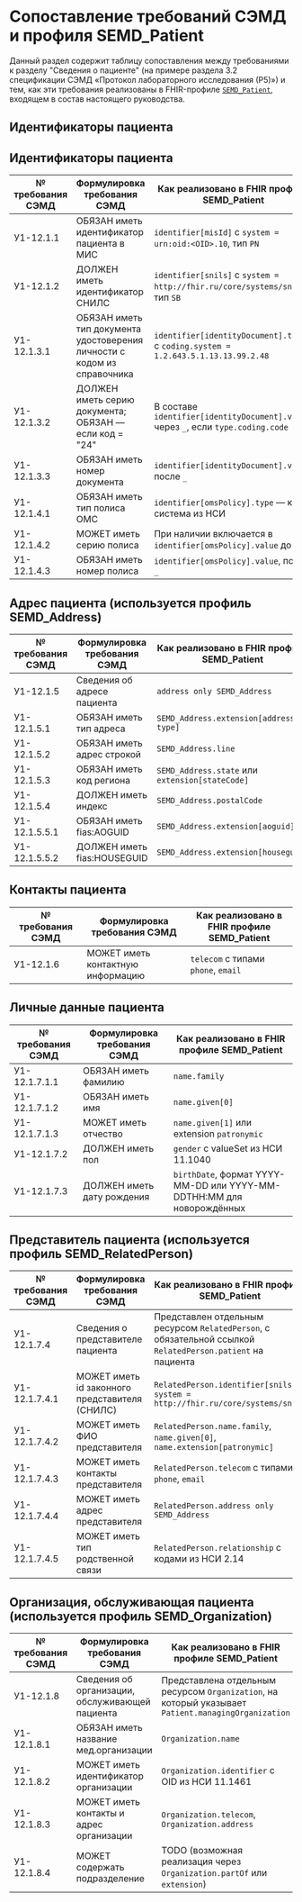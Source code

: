 # Сопоставление требований СЭМД и профиля SEMD_Patient
Данный раздел содержит таблицу сопоставления между требованиями к разделу "Сведения о пациенте" (на примере раздела 3.2 спецификации СЭМД «Протокол лабораторного исследования (Р5)») и тем, как эти требования реализованы в FHIR-профиле [`SEMD_Patient`](StructureDefinition-semd-patient.html), входящем в состав настоящего руководства.

## Идентификаторы пациента

## Идентификаторы пациента

| № требования СЭМД | Формулировка требования СЭМД | Как реализовано в FHIR профиле SEMD_Patient |
| --- | --- | --- |
| У1-12.1.1 | ОБЯЗАН иметь идентификатор пациента в МИС | `identifier[misId]` с `system = urn:oid:<OID>.10`, тип `PN` |
| У1-12.1.2 | ДОЛЖЕН иметь идентификатор СНИЛС | `identifier[snils]` с `system = http://fhir.ru/core/systems/snils`, тип `SB` |
| У1-12.1.3.1 | ОБЯЗАН иметь тип документа удостоверения личности с кодом из справочника | `identifier[identityDocument].type` с `coding.system = 1.2.643.5.1.13.13.99.2.48` |
| У1-12.1.3.2 | ДОЛЖЕН иметь серию документа; ОБЯЗАН — если код = "24" | В составе `identifier[identityDocument].value` через `_`, если `type.coding.code = 24` |
| У1-12.1.3.3 | ОБЯЗАН иметь номер документа | `identifier[identityDocument].value`, после `_` |
| У1-12.1.4.1 | ОБЯЗАН иметь тип полиса ОМС | `identifier[omsPolicy].type` — код и система из НСИ |
| У1-12.1.4.2 | МОЖЕТ иметь серию полиса | При наличии включается в `identifier[omsPolicy].value` до `_` |
| У1-12.1.4.3 | ОБЯЗАН иметь номер полиса | `identifier[omsPolicy].value`, после `_` |


## Адрес пациента (используется профиль SEMD_Address)

| № требования СЭМД | Формулировка требования СЭМД | Как реализовано в FHIR профиле SEMD_Patient |
| --- | --- | --- |
| У1-12.1.5                          | Сведения об адресе пациента                         | `address only SEMD_Address`                 |
| У1-12.1.5.1                        | ОБЯЗАН иметь тип адреса                             | `SEMD_Address.extension[address-type]`      |
| У1-12.1.5.2                        | ОБЯЗАН иметь адрес строкой                          | `SEMD_Address.line`                         |
| У1-12.1.5.3                        | ОБЯЗАН иметь код региона                            | `SEMD_Address.state` или `extension[stateCode]` |
| У1-12.1.5.4                        | ДОЛЖЕН иметь индекс                                 | `SEMD_Address.postalCode`                   |
| У1-12.1.5.5.1                      | ОБЯЗАН иметь fias:AOGUID                            | `SEMD_Address.extension[aoguid]`            |
| У1-12.1.5.5.2                      | ДОЛЖЕН иметь fias:HOUSEGUID                         | `SEMD_Address.extension[houseguid]`         |

## Контакты пациента

| № требования СЭМД | Формулировка требования СЭМД | Как реализовано в FHIR профиле SEMD_Patient |
| --- | --- | --- |
| У1-12.1.6 | МОЖЕТ иметь контактную информацию | `telecom` с типами `phone`, `email` |

## Личные данные пациента

| № требования СЭМД | Формулировка требования СЭМД | Как реализовано в FHIR профиле SEMD_Patient |
| --- | --- | --- |
| У1-12.1.7.1.1 | ОБЯЗАН иметь фамилию | `name.family` |
| У1-12.1.7.1.2 | ОБЯЗАН иметь имя | `name.given[0]` |
| У1-12.1.7.1.3 | МОЖЕТ иметь отчество | `name.given[1]` или extension `patronymic` |
| У1-12.1.7.2 | ДОЛЖЕН иметь пол | `gender` с valueSet из НСИ 11.1040 |
| У1-12.1.7.3 | ДОЛЖЕН иметь дату рождения | `birthDate`, формат YYYY-MM-DD или YYYY-MM-DDTHH:MM для новорождённых |

## Представитель пациента (используется профиль SEMD_RelatedPerson)

| № требования СЭМД | Формулировка требования СЭМД | Как реализовано в FHIR профиле SEMD_Patient |
| --- | --- | --- |
| У1-12.1.7.4 | Сведения о представителе пациента | Представлен отдельным ресурсом `RelatedPerson`, с обязательной ссылкой `RelatedPerson.patient` на пациента |
| У1-12.1.7.4.1 | МОЖЕТ иметь id законного представителя (СНИЛС) | `RelatedPerson.identifier[snils]` с `system = http://fhir.ru/core/systems/snils` |
| У1-12.1.7.4.2 | МОЖЕТ иметь ФИО представителя | `RelatedPerson.name.family`, `name.given[0]`, `name.extension[patronymic]` |
| У1-12.1.7.4.3 | МОЖЕТ иметь контакты представителя | `RelatedPerson.telecom` с типами `phone`, `email` |
| У1-12.1.7.4.4 | МОЖЕТ иметь адрес представителя | `RelatedPerson.address only SEMD_Address` |
| У1-12.1.7.4.5 | МОЖЕТ иметь тип родственной связи | `RelatedPerson.relationship` c кодами из НСИ 2.14 |

## Организация, обслуживающая пациента (используется профиль SEMD_Organization)

| № требования СЭМД | Формулировка требования СЭМД | Как реализовано в FHIR профиле SEMD_Patient |
| --- | --- | --- |
| У1-12.1.8 | Сведения об организации, обслуживающей пациента | Представлена отдельным ресурсом `Organization`, на который указывает `Patient.managingOrganization` |
| У1-12.1.8.1 | ОБЯЗАН иметь название мед.организации | `Organization.name` |
| У1-12.1.8.2 | МОЖЕТ иметь идентификатор организации | `Organization.identifier` с OID из НСИ 11.1461 |
| У1-12.1.8.3 | МОЖЕТ иметь контакты и адрес организации | `Organization.telecom`, `Organization.address` |
| У1-12.1.8.4 | МОЖЕТ содержать подразделение | TODO (возможная реализация через `Organization.partOf` или `extension`) |



